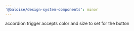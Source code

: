 ```yaml
---
'@baloise/design-system-components': minor
---
```


accordion trigger accepts color and size to set for the button
